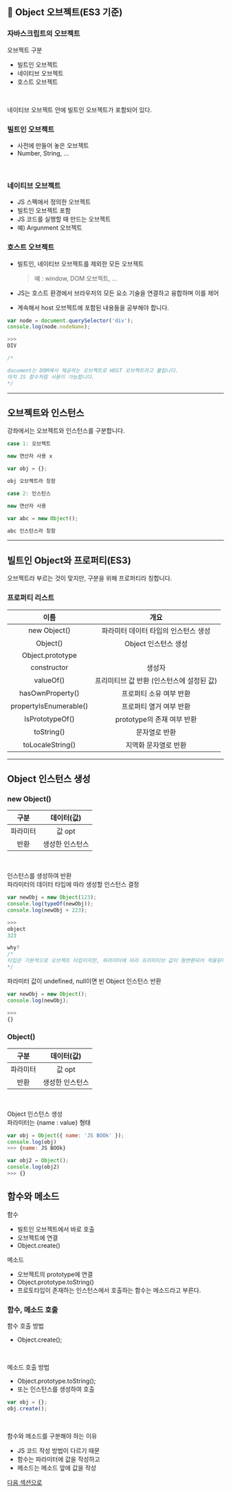## 🌟 Object 오브젝트(ES3 기준)

### 자바스크립트의 오브젝트

오브젝트 구분

- 빌트인 오브젝트
- 네이티브 오브젝트
- 호스트 오브젝트

<br/>

네이티브 오브젝트 안에 빌트인 오브젝트가 포함되어 있다.
<br/>

### 빌트인 오브젝트

- 사전에 만들어 놓은 오브젝트
- Number, String, ...

<br/>

### 네이티브 오브젝트

- JS 스펙에서 정의한 오브젝트
- 빌트인 오브젝트 포함
- JS 코드를 실행할 때 만드는 오브젝트
- 예) Argunment 오브젝트

### 호스트 오브젝트

- 빌트인, 네이티브 오브젝트를 제외한 모든 오브젝트

  > 예 : window, DOM 오브젝트, ...

- JS는 호스트 환경에서 브라우저의 모든 요소 기술을 연결하고 융합하며 이를 제어

- 계속해서 host 오브젝트에 포함된 내용들을 공부해야 합니다.

```js
var node = document.querySelector('div');
console.log(node.nodeName);

>>>
DIV

/*

document는 DOM에서 제공하는 오브젝트로 HOST 오브젝트라고 불립니다.
마치 JS 함수처럼 사용이 가능합니다.
*/
```

<hr/>

## 오브젝트와 인스턴스

강좌에서는 오브젝트와 인스턴스를 구분합니다.

```js
case 1: 오브젝트

new 연산자 사용 x

var obj = {};

obj 오브젝트라 칭함

```

```js
case 2: 인스턴스

new 연산자 사용

var abc = new Object();

abc 인스턴스라 칭함
```

<hr/>

## 빌트인 Object와 프로퍼티(ES3)

오브젝트라 부르는 것이 맞지만, 구분을 위해 프로퍼티라 칭합니다. <br/>

### 프로퍼티 리스트

|          이름          |                   개요                    |
| :--------------------: | :---------------------------------------: |
|      new Object()      |   파라미터 데이터 타입의 인스턴스 생성    |
|        Object()        |           Object 인스턴스 생성            |
|    Object.prototype    |
|      constructor       |                  생성자                   |
|       valueOf()        | 프리미티브 값 반환 (인스턴스에 설정된 값) |
|    hasOwnProperty()    |          프로퍼티 소유 여부 반환          |
| propertyIsEnumerable() |          프로퍼티 열거 여부 반환          |
|    IsPrototypeOf()     |        prototype의 존재 여부 반환         |
|       toString()       |               문자열로 반환               |
|    toLocaleString()    |           지역화 문자열로 반환            |

<hr/>

## Object 인스턴스 생성

### new Object()

|   구분   |   데이터(값)    |
| :------: | :-------------: |
| 파라미터 |     값 opt      |
|   반환   | 생성한 인스턴스 |

<br/>

인스턴스를 생성하여 반환 <br/>
파라미터의 데이터 타입에 따라 생성할 인스턴스 결정 <br/>

```js
var newObj = new Object(123);
console.log(typeOf(newObj));
console.log(newObj + 223);

>>>
object
323

why?
/*
타입은 기본적으로 오브젝트 타입이지만, 파라미터에 따라 프리미티브 값이 형변환되어 적용된다.
*/
```

파라미터 값이 undefined, null이면 빈 Object 인스턴스 반환<br/>

```js
var newObj = new Object();
console.log(newObj);

>>>
{}
```

### Object()

|   구분   |   데이터(값)    |
| :------: | :-------------: |
| 파라미터 |     값 opt      |
|   반환   | 생성한 인스턴스 |

<br/>

Object 인스턴스 생성<br/>
파라미터는 {name : value} 형태

```js
var obj = Object({ name: 'JS BOOk' });
console.log(obj)
>>> {name: JS BOOk}

var obj2 = Object();
console.log(obj2)
>>> {}
```

## 함수와 메소드

함수

- 빌트인 오브젝트에서 바로 호출
- 오브젝트에 연결
- Object.create()

메소드

- 오브젝트의 prototype에 연결
- Object.prototype.toString()
- 프로토타입이 존재하는 인스턴스에서 호출하는 함수는 메소드라고 부른다.

### 함수, 메소드 호출

함수 호출 방법

- Object.create();

<br/>

메소드 호출 방법

- Object.prototype.toString();
- 또는 인스턴스를 생성하여 호출

```js
var obj = {};
obj.create();
```

<br/>

함수와 메소드를 구분해야 하는 이유

- JS 코드 작성 방법이 다르기 때문
- 함수는 파라미터에 값을 작성하고
- 메소드는 메소드 앞에 값을 작성

<a href="../SECTION10/readme.md">다음 섹션으로</a>
